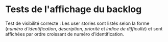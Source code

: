 # Tests de l'affichage du backlog

Test de visibilité correcte : Les user stories sont listés selon la forme
(*numéro d'identification*, *description*, *priorité* et *indice de difficulté*)
et sont affichées par ordre croissant de numéro d'identification.
